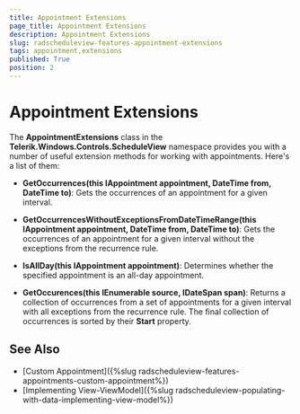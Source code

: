 ```yaml
---
title: Appointment Extensions
page_title: Appointment Extensions
description: Appointment Extensions
slug: radscheduleview-features-appointment-extensions
tags: appointment,extensions
published: True
position: 2
---
```


# Appointment Extensions

The **AppointmentExtensions** class in the **Telerik.Windows.Controls.ScheduleView** namespace provides you with a number of useful extension methods for working with appointments. Here's a list of them:

* **GetOccurrences(this IAppointment appointment, DateTime from, DateTime to)**: Gets the occurrences of an appointment for a given interval.

* **GetOccurrencesWithoutExceptionsFromDateTimeRange(this IAppointment appointment, DateTime from, DateTime to)**: Gets the occurrences of an appointment for a given interval without the exceptions from the recurrence rule.

* **IsAllDay(this IAppointment appointment)**: Determines whether the specified appointment is an all-day appointment.

* **GetOccurences(this IEnumerable<IAppointment> source, IDateSpan span)**: Returns a collection of occurrences from a set of appointments for a given interval with all exceptions from the recurrence rule. The final collection of occurrences is sorted by their **Start** property.

## See Also

 * [Custom Appointment]({%slug radscheduleview-features-appointments-custom-appointment%})
 * [Implementing View-ViewModel]({%slug radscheduleview-populating-with-data-implementing-view-model%})
